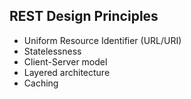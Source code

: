 ## REST Design Principles
- Uniform Resource Identifier (URL/URI)
- Statelessness
- Client-Server model
- Layered architecture
- Caching